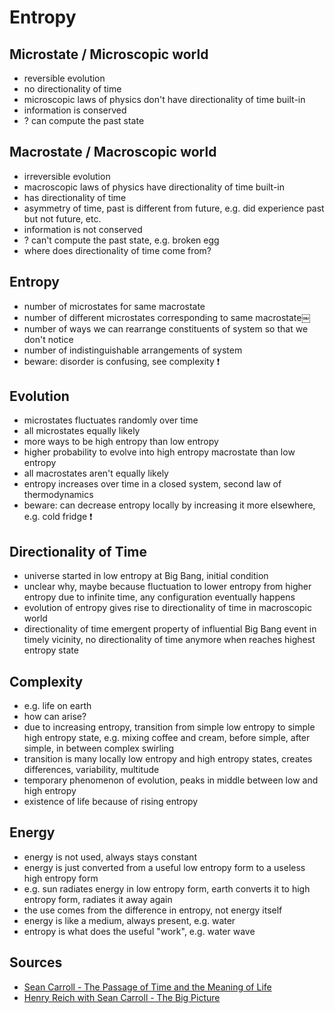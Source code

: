 # Entropy



## Microstate / Microscopic world

- reversible evolution
- no directionality of time
- microscopic laws of physics don't have directionality of time built-in
- information is conserved
- ? can compute the past state



## Macrostate / Macroscopic world

- irreversible evolution
- macroscopic laws of physics have directionality of time built-in
- has directionality of time
- asymmetry of time, past is different from future, e.g. did experience past but not future, etc.
- information is not conserved
- ? can't compute the past state, e.g. broken egg
- where does directionality of time come from?



## Entropy

- number of microstates for same macrostate
- number of different microstates corresponding to same macrostate￼
- number of ways we can rearrange constituents of system so that we don't notice
- number of indistinguishable arrangements of system
- beware: disorder is confusing, see complexity ❗️



## Evolution

- microstates fluctuates randomly over time
- all microstates equally likely
- more ways to be high entropy than low entropy
- higher probability to evolve into high entropy macrostate than low entropy
- all macrostates aren't equally likely
- entropy increases over time in a closed system, second law of thermodynamics
- beware: can decrease entropy locally by increasing it more elsewhere, e.g. cold fridge ❗️



## Directionality of Time

- universe started in low entropy at Big Bang, initial condition
- unclear why, maybe because fluctuation to lower entropy from higher entropy due to infinite time, any configuration eventually happens
- evolution of entropy gives rise to directionality of time in macroscopic world
- directionality of time emergent property of influential Big Bang event in timely vicinity, no directionality of time anymore when reaches highest entropy state



## Complexity

- e.g. life on earth
- how can arise?
- due to increasing entropy, transition from simple low entropy to simple high entropy state, e.g. mixing coffee and cream, before simple, after simple, in between complex swirling
- transition is many locally low entropy and high entropy states, creates differences, variability, multitude
- temporary phenomenon of evolution, peaks in middle between low and high entropy
- existence of life because of rising entropy



## Energy

- energy is not used, always stays constant
- energy is just converted from a useful low entropy form to a useless high entropy form
- e.g. sun radiates energy in low entropy form, earth converts it to high entropy form, radiates it away again
- the use comes from the difference in entropy, not energy itself
- energy is like a medium, always present, e.g. water
- entropy is what does the useful "work", e.g. water wave



## Sources

- [Sean Carroll - The Passage of Time and the Meaning of Life](https://www.youtube.com/watch?v=-nTQi_LgIQ4)
- [Henry Reich with Sean Carroll - The Big Picture](https://youtube.com/playlist?list=PLoaVOjvkzQtyZF-2VpJrxPz7bxK_p1Dd2)